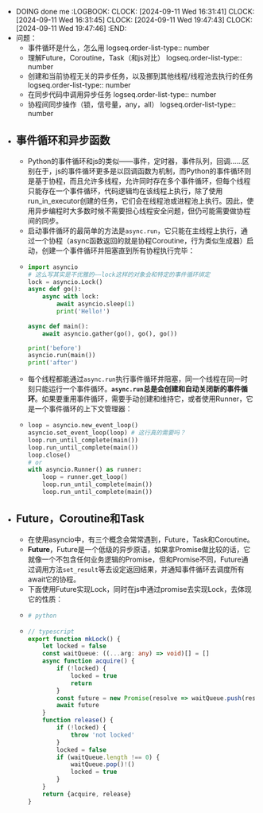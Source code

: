 - DOING done me
  :LOGBOOK:
  CLOCK: [2024-09-11 Wed 16:31:41]
  CLOCK: [2024-09-11 Wed 16:31:45]
  CLOCK: [2024-09-11 Wed 19:47:43]
  CLOCK: [2024-09-11 Wed 19:47:46]
  :END:
- 问题：
	- 事件循环是什么，怎么用
	  logseq.order-list-type:: number
	- 理解Future，Coroutine，Task（和js对比）
	  logseq.order-list-type:: number
	- 创建和当前协程无关的异步任务，以及挪到其他线程/线程池去执行的任务
	  logseq.order-list-type:: number
	- 在同步代码中调用异步任务
	  logseq.order-list-type:: number
	- 协程间同步操作（锁，信号量，any，all）
	  logseq.order-list-type:: number
- ## 事件循环和异步函数
	- Python的事件循环和js的类似——事件，定时器，事件队列，回调……区别在于，js的事件循环更多是以回调函数为机制，而Python的事件循环则是基于协程，而且允许多线程，允许同时存在多个事件循环，但每个线程只能存在一个事件循环，代码逻辑均在该线程上执行，除了使用run_in_executor创建的任务，它们会在线程池或进程池上执行。因此，使用异步编程时大多数时候不需要担心线程安全问题，但仍可能需要做协程间的同步。
	- 启动事件循环的最简单的方法是`async.run`，它只能在主线程上执行，通过一个协程（async函数返回的就是协程Coroutine，行为类似生成器）启动，创建一个事件循环并阻塞直到所有协程执行完毕：
	- ```python
	  import asyncio
	  # 这么写其实是不优雅的——lock这样的对象会和特定的事件循环绑定
	  lock = asyncio.Lock()
	  async def go():
	      async with lock:
	          await asyncio.sleep(1)
	          print('Hello!') 
	      
	  async def main():
	      await asyncio.gather(go(), go(), go())
	  
	  print('before')
	  asyncio.run(main())
	  print('after')
	  ```
	- 每个线程都能通过`async.run`执行事件循环并阻塞，同一个线程在同一时刻只能运行一个事件循环。**`async.run`总是会创建和自动关闭新的事件循环**。如果要重用事件循环，需要手动创建和维持它，或者使用Runner，它是一个事件循环的上下文管理器：
	- ```python
	  loop = asyncio.new_event_loop()
	  asyncio.set_event_loop(loop) # 这行真的需要吗？
	  loop.run_until_complete(main())
	  loop.run_until_complete(main())
	  loop.close()
	  # or
	  with asyncio.Runner() as runner:
	      loop = runner.get_loop()
	      loop.run_until_complete(main())
	      loop.run_until_complete(main())
	  ```
- ## Future，Coroutine和Task
	- 在使用asyncio中，有三个概念会常常遇到，Future，Task和Coroutine。
	- **Future**，Future是一个低级的异步原语，如果拿Promise做比较的话，它就像一个不包含任何业务逻辑的Promise，但和Promise不同，Future通过调用方法`set_result`等去设定返回结果，并通知事件循环去调度所有await它的协程。
	- 下面使用Future实现Lock，同时在js中通过promise去实现Lock，去体现它的性质：
	- ```python
	  # python
	  
	  ```
	- ```typescript
	  // typescript
	  export function mkLock() {
	      let locked = false
	      const waitQueue: ((...arg: any) => void)[] = []
	      async function acquire() {
	          if (!locked) {
	              locked = true
	              return
	          }
	          const future = new Promise(resolve => waitQueue.push(resolve))
	          await future
	      }
	      function release() {
	          if (!locked) {
	              throw 'not locked'
	          }
	          locked = false
	          if (waitQueue.length !== 0) {
	              waitQueue.pop()!()
	              locked = true
	          }
	      }
	      return {acquire, release}
	  }
	  ```